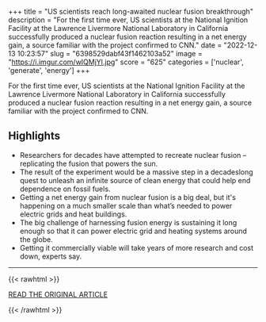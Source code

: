 +++
title = "US scientists reach long-awaited nuclear fusion breakthrough"
description = "For the first time ever, US scientists at the National Ignition Facility at the Lawrence Livermore National Laboratory in California successfully produced a nuclear fusion reaction resulting in a net energy gain, a source familiar with the project confirmed to CNN."
date = "2022-12-13 10:23:57"
slug = "6398529dabf43f1462103a52"
image = "https://i.imgur.com/wIQMjYl.jpg"
score = "625"
categories = ['nuclear', 'generate', 'energy']
+++

For the first time ever, US scientists at the National Ignition Facility at the Lawrence Livermore National Laboratory in California successfully produced a nuclear fusion reaction resulting in a net energy gain, a source familiar with the project confirmed to CNN.

## Highlights

- Researchers for decades have attempted to recreate nuclear fusion – replicating the fusion that powers the sun.
- The result of the experiment would be a massive step in a decadeslong quest to unleash an infinite source of clean energy that could help end dependence on fossil fuels.
- Getting a net energy gain from nuclear fusion is a big deal, but it's happening on a much smaller scale than what’s needed to power electric grids and heat buildings.
- The big challenge of harnessing fusion energy is sustaining it long enough so that it can power electric grid and heating systems around the globe.
- Getting it commercially viable will take years of more research and cost down, experts say.

---

{{< rawhtml >}}
  <p class="article-category">
    <a target="_blank" href="https://edition.cnn.com/2022/12/12/politics/nuclear-fusion-energy-us-scientists-climate/index.html">READ THE ORIGINAL ARTICLE</a>
  </p>
{{< /rawhtml >}}
